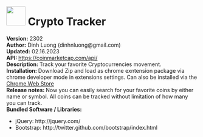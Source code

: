 <html>
    <head>
    </head>
    <body>
        <h1><img src="/images/CT-logo-128.png" style="width: 50px; height: 50px"> Crypto Tracker</h1>
        <div><b>Version:</b> 2302</div>
        <div><b>Author:</b> Dinh Luong (dinhnluong@gmail.com)</div>
        <div><b>Updated:</b> 02.16.2023</div>
        <div><b>API: </b><a href="https://coinmarketcap.com/api/" target="blank">https://coinmarketcap.com/api/</a></div>
        <div><b>Description: </b>Track your favorite Cryptocurrencies movement.  </div>
        <div><b>Installation: </b>Download Zip and load as chrome exntension package via chrome developer mode in extensions settings. Can also be installed via the <a href="https://chrome.google.com/webstore/detail/ebjjekdklfdnkbnjlinganmllmjfdblk" target="blank">Chrome Web Store</a></div> 
        <div><b>Release notes: </b> Now you can easily search for your favorite coins by either name or symbol. All coins can be tracked without limitation of how many you can track.</div>  
		<div><b>Bundled Software / Libraries:</b></div>  
                 <div>
            <ul>
                <li>jQuery: http://jquery.com/</li>
                <li>Bootstrap: http://twitter.github.com/bootstrap/index.html</li>
            </ul>
        </div>
   </body>
</html>
